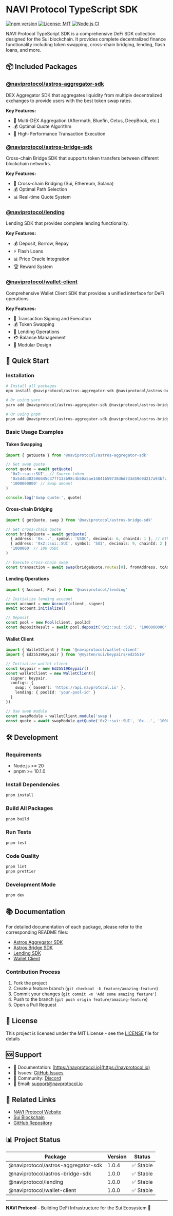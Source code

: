 # NAVI Protocol TypeScript SDK

[![npm version](https://badge.fury.io/js/%40naviprotocol%2Fastros-aggregator-sdk.svg)](https://badge.fury.io/js/%40naviprotocol%2Fastros-aggregator-sdk)
[![License: MIT](https://img.shields.io/badge/License-MIT-yellow.svg)](https://opensource.org/licenses/MIT)
[![Node.js CI](https://github.com/naviprotocol/naviprotocol-monorepo/actions/workflows/ci.yml/badge.svg)](https://github.com/naviprotocol/naviprotocol-monorepo/actions/workflows/ci.yml)

NAVI Protocol TypeScript SDK is a comprehensive DeFi SDK collection designed for the Sui blockchain. It provides complete decentralized finance functionality including token swapping, cross-chain bridging, lending, flash loans, and more.

## 📦 Included Packages

### [@naviprotocol/astros-aggregator-sdk](./packages/astros-aggregator-sdk/)
DEX Aggregator SDK that aggregates liquidity from multiple decentralized exchanges to provide users with the best token swap rates.

**Key Features:**
- 🔄 Multi-DEX Aggregation (Aftermath, Bluefin, Cetus, DeepBook, etc.)
- 💰 Optimal Quote Algorithm
- 🚀 High-Performance Transaction Execution

### [@naviprotocol/astros-bridge-sdk](./packages/astros-bridge-sdk/)
Cross-chain Bridge SDK that supports token transfers between different blockchain networks.

**Key Features:**
- 🌉 Cross-chain Bridging (Sui, Ethereum, Solana)
- 💰 Optimal Path Selection
- 📊 Real-time Quote System

### [@naviprotocol/lending](./packages/lending/)
Lending SDK that provides complete lending functionality.

**Key Features:**
- 💰 Deposit, Borrow, Repay
- ⚡ Flash Loans
- 📊 Price Oracle Integration
- 🏆 Reward System

### [@naviprotocol/wallet-client](./packages/wallet-client/)
Comprehensive Wallet Client SDK that provides a unified interface for DeFi operations.

**Key Features:**
- 🔐 Transaction Signing and Execution
- 💰 Token Swapping
- 🏦 Lending Operations
- 💳 Balance Management
- 🔄 Modular Design

## 🚀 Quick Start

### Installation

```bash
# Install all packages
npm install @naviprotocol/astros-aggregator-sdk @naviprotocol/astros-bridge-sdk @naviprotocol/lending @naviprotocol/wallet-client

# Or using yarn
yarn add @naviprotocol/astros-aggregator-sdk @naviprotocol/astros-bridge-sdk @naviprotocol/lending @naviprotocol/wallet-client

# Or using pnpm
pnpm add @naviprotocol/astros-aggregator-sdk @naviprotocol/astros-bridge-sdk @naviprotocol/lending @naviprotocol/wallet-client
```

### Basic Usage Examples

#### Token Swapping

```typescript
import { getQuote } from '@naviprotocol/astros-aggregator-sdk'

// Get swap quote
const quote = await getQuote(
  '0x2::sui::SUI', // Source token
  '0x5d4b302506645c37ff133b98c4b50a5ae14841659738d6d733d59d0d217a93bf::coin::COIN', // Target token
  '1000000000' // Swap amount
)

console.log('Swap quote:', quote)
```

#### Cross-chain Bridging

```typescript
import { getQuote, swap } from '@naviprotocol/astros-bridge-sdk'

// Get cross-chain quote
const bridgeQuote = await getQuote(
  { address: '0x...', symbol: 'USDC', decimals: 6, chainId: 1 }, // Ethereum USDC
  { address: '0x2::sui::SUI', symbol: 'SUI', decimals: 9, chainId: 2 }, // Sui SUI
  '1000000' // 100 USDC
)

// Execute cross-chain swap
const transaction = await swap(bridgeQuote.routes[0], fromAddress, toAddress, walletConnection)
```

#### Lending Operations

```typescript
import { Account, Pool } from '@naviprotocol/lending'

// Initialize lending account
const account = new Account(client, signer)
await account.initialize()

// Deposit
const pool = new Pool(client, poolId)
const depositResult = await pool.deposit('0x2::sui::SUI', '1000000000', signer)
```

#### Wallet Client

```typescript
import { WalletClient } from '@naviprotocol/wallet-client'
import { Ed25519Keypair } from '@mysten/sui/keypairs/ed25519'

// Initialize wallet client
const keypair = new Ed25519Keypair()
const walletClient = new WalletClient({
  signer: keypair,
  configs: {
    swap: { baseUrl: 'https://api.navprotocol.io' },
    lending: { poolId: 'your-pool-id' }
  }
})

// Use swap module
const swapModule = walletClient.module('swap')
const quote = await swapModule.getQuote('0x2::sui::SUI', '0x...', '1000000000')
```

## 🛠️ Development

### Requirements

- Node.js >= 20
- pnpm >= 10.1.0

### Install Dependencies

```bash
pnpm install
```

### Build All Packages

```bash
pnpm build
```

### Run Tests

```bash
pnpm test
```

### Code Quality

```bash
pnpm lint
pnpm prettier
```

### Development Mode

```bash
pnpm dev
```

## 📚 Documentation

For detailed documentation of each package, please refer to the corresponding README files:

- [Astros Aggregator SDK](./packages/astros-aggregator-sdk/README.md)
- [Astros Bridge SDK](./packages/astros-bridge-sdk/README.md)
- [Lending SDK](./packages/lending/README.md)
- [Wallet Client](./packages/wallet-client/README.md)


### Contribution Process

1. Fork the project
2. Create a feature branch (`git checkout -b feature/amazing-feature`)
3. Commit your changes (`git commit -m 'Add some amazing feature'`)
4. Push to the branch (`git push origin feature/amazing-feature`)
5. Open a Pull Request

## 📄 License

This project is licensed under the MIT License - see the [LICENSE](./LICENSE) file for details

## 🆘 Support

- 📖 Documentation: [https://navprotocol.io](https://navprotocol.io)
- 🐛 Issues: [GitHub Issues](https://github.com/naviprotocol/naviprotocol-monorepo/issues)
- 💬 Community: [Discord](https://discord.gg/naviprotocol)
- 📧 Email: support@navprotocol.io

## 🔗 Related Links

- [NAVI Protocol Website](https://navprotocol.io)
- [Sui Blockchain](https://sui.io)
- [GitHub Repository](https://github.com/naviprotocol/naviprotocol-monorepo)

## 📊 Project Status

| Package | Version | Status |
|---|---|---|
| @naviprotocol/astros-aggregator-sdk | 1.0.4 | ✅ Stable |
| @naviprotocol/astros-bridge-sdk | 1.0.0 | ✅ Stable |
| @naviprotocol/lending | 1.0.0 | ✅ Stable |
| @naviprotocol/wallet-client | 1.0.0 | ✅ Stable |

---

**NAVI Protocol** - Building DeFi Infrastructure for the Sui Ecosystem 🚀 